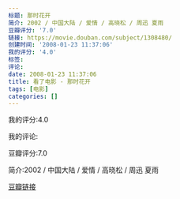 ```yaml
---
标题: 那时花开
简介: 2002 / 中国大陆 / 爱情 / 高晓松 / 周迅 夏雨
豆瓣评分: '7.0'
链接: https://movie.douban.com/subject/1308480/
创建时间: '2008-01-23 11:37:06'
我的评分: '4.0'
标签:
评论:
date: 2008-01-23 11:37:06
title: 看了电影 - 那时花开
tags: [电影]
categories: []
---
```


我的评分:4.0

我的评论:

豆瓣评分:7.0

简介:2002 / 中国大陆 / 爱情 / 高晓松 / 周迅 夏雨

[豆瓣链接](https://movie.douban.com/subject/1308480/)

